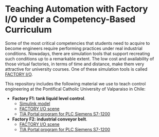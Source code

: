 # Teaching Automation with Factory I/O under a Competency-Based Curriculum

Some of the most critical competencies that students need to acquire to become engineers require performing practices under real industrial conditions. Nowadays, there are simulation tools that support recreating such conditions up to a remarkable extent. The low cost and availability of those virtual factories, in terms of time and distance, make them very attractive for university courses. One of these simulation tools is called [FACTORY I/O](https://factoryio.com/).

This repository includes the following material we use to teach control engineering  at the Pontifical Catholic University of Valparaiso in Chile:
- **Factory F1: tank liquid level control**.
  - [Simulink model](https://github.com/rheradio/3DFactoySimulationsForControlEngineering/tree/master/Simulink_resources)
  - [FACTORY I/O scene](https://github.com/rheradio/3DFactoySimulationsForControlEngineering/blob/master/FactoryIO_resources/FactoryIO/LevelControl_PID.factoryio)
  - [TIA Portal program for PLC Siemens S7-1200](https://github.com/rheradio/3DFactoySimulationsForControlEngineering/blob/master/FactoryIO_resources/TIA_PORTAL/pid_tank.ap15_1)
- **Factory F2: industrial conveyor belt**.
  - [FACTORY I/O scene](https://github.com/rheradio/3DFactoySimulationsForControlEngineering/blob/master/FactoryIO_resources/FactoryIO/ConveyorBelt.factoryio)
  - [TIA Portal program for PLC Siemens S7-1200](https://github.com/rheradio/3DFactoySimulationsForControlEngineering/blob/master/FactoryIO_resources/TIA_PORTAL/conveyorbelt.ap15_1)
